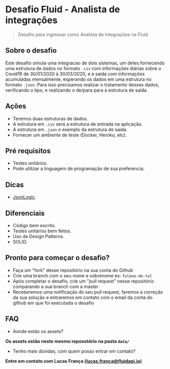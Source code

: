 # Desafio Fluid - Analista de integrações
> Desafio para ingressar como Analista de Integrações na Fluid

## Sobre o desafio
Este desafio simula uma integracao de dois sistemas, um deles fornecendo uma estrutura de dados no formato ```.csv``` com informações diárias sobre o Covid19 de 30/01/2020 à 30/03/2020, e a saída com informações acumuladas mensalmente, esperando os dados em uma estrutura no formato ```.json```. Para isso precisamos realizar o tratamento desses dados, verificando o tipo, e realizando o de/para para a estrutura de saída.

## Ações
- Teremos duas estruturas de dados.
- A estrutura em ```.csv``` será a estrutura de entrada na aplicação.
- A estrutura em ```.json``` o exemplo da estrutura de saida.
- Fornecer um ambiente de teste (Docker, Heroku, etc).

## Pré requisitos
- Testes unitários.
- Pode utilizar a linguagem de programação de sua preferencia.

## Dicas
- [JsonLogic](http://jsonlogic.com/).

## Diferenciais
- Código bem escrito.
- Testes unitários bem feitos.
- Uso de Design Patterns.
- SOLID.

## Pronto para começar o desafio?
- Faça um "fork" desse repositório na sua conta do Github
- Crie uma branch com o seu nome e sobrenome ex: ```fulano-de-tal```
- Após completar o desafio, crie um "pull request" nesse repositório comparando a sua branch com a master
- Receberemos uma notificação do seu pull request, faremos a correção da sua solução e entraremos em contato com o email da conta do github em que foi executada o desafio

## FAQ
- Aonde estão os assets?

**Os assets estão neste mesmo reposotório na pasta ```data/```**

- Tenho mais dúvidas, com quem posso entrar em contato?

**Entre em contato com Lucas França (lucas.franca@fluidapi.io)**